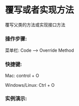 # 覆写或者实现方法

覆写父类的方法或实现接口方法

### 操作步骤:

菜单栏: Code —&gt; Override Method

### 快捷键: 

Mac: control + O 

Windows\/Linux: Ctrl + O

### 实例演示:

